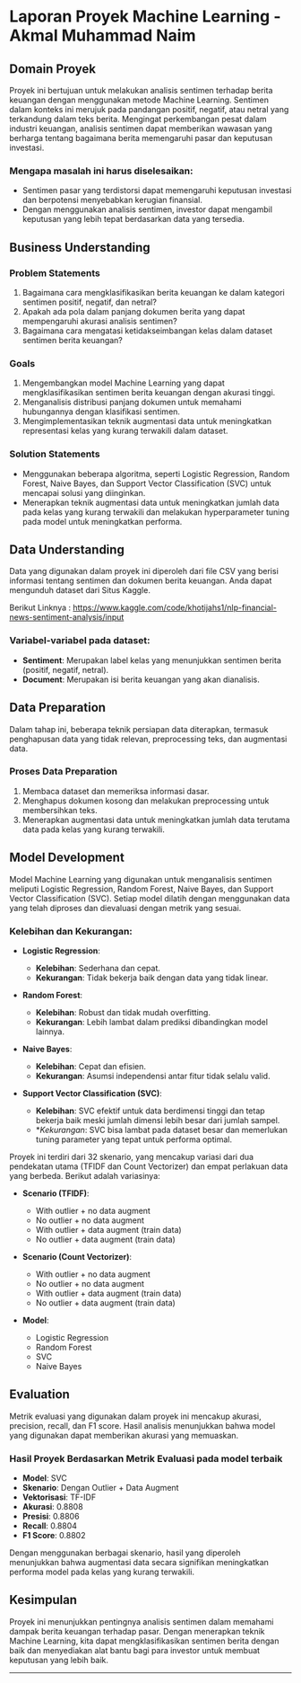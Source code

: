 # Laporan Proyek Machine Learning - Akmal Muhammad Naim

## Domain Proyek

Proyek ini bertujuan untuk melakukan analisis sentimen terhadap berita keuangan dengan menggunakan metode Machine Learning. Sentimen dalam konteks ini merujuk pada pandangan positif, negatif, atau netral yang terkandung dalam teks berita. Mengingat perkembangan pesat dalam industri keuangan, analisis sentimen dapat memberikan wawasan yang berharga tentang bagaimana berita memengaruhi pasar dan keputusan investasi.

### Mengapa masalah ini harus diselesaikan:

- Sentimen pasar yang terdistorsi dapat memengaruhi keputusan investasi dan berpotensi menyebabkan kerugian finansial.
- Dengan menggunakan analisis sentimen, investor dapat mengambil keputusan yang lebih tepat berdasarkan data yang tersedia.


## Business Understanding

### Problem Statements

1. Bagaimana cara mengklasifikasikan berita keuangan ke dalam kategori sentimen positif, negatif, dan netral?
2. Apakah ada pola dalam panjang dokumen berita yang dapat mempengaruhi akurasi analisis sentimen?
3. Bagaimana cara mengatasi ketidakseimbangan kelas dalam dataset sentimen berita keuangan?

### Goals

1. Mengembangkan model Machine Learning yang dapat mengklasifikasikan sentimen berita keuangan dengan akurasi tinggi.
2. Menganalisis distribusi panjang dokumen untuk memahami hubungannya dengan klasifikasi sentimen.
3. Mengimplementasikan teknik augmentasi data untuk meningkatkan representasi kelas yang kurang terwakili dalam dataset.

### Solution Statements

- Menggunakan beberapa algoritma, seperti Logistic Regression, Random Forest, Naive Bayes, dan Support Vector Classification (SVC) untuk mencapai solusi yang diinginkan.
- Menerapkan teknik augmentasi data untuk meningkatkan jumlah data pada kelas yang kurang terwakili dan melakukan hyperparameter tuning pada model untuk meningkatkan performa.

## Data Understanding

Data yang digunakan dalam proyek ini diperoleh dari file CSV yang berisi informasi tentang sentimen dan dokumen berita keuangan. Anda dapat mengunduh dataset dari Situs Kaggle.

Berikut Linknya :
https://www.kaggle.com/code/khotijahs1/nlp-financial-news-sentiment-analysis/input

### Variabel-variabel pada dataset:

- **Sentiment**: Merupakan label kelas yang menunjukkan sentimen berita (positif, negatif, netral).
- **Document**: Merupakan isi berita keuangan yang akan dianalisis.

## Data Preparation

Dalam tahap ini, beberapa teknik persiapan data diterapkan, termasuk penghapusan data yang tidak relevan, preprocessing teks, dan augmentasi data.

### Proses Data Preparation

1. Membaca dataset dan memeriksa informasi dasar.
2. Menghapus dokumen kosong dan melakukan preprocessing untuk membersihkan teks.
3. Menerapkan augmentasi data untuk meningkatkan jumlah data terutama data pada kelas yang kurang terwakili.

## Model Development

Model Machine Learning yang digunakan untuk menganalisis sentimen meliputi Logistic Regression, Random Forest, Naive Bayes, dan Support Vector Classification (SVC). Setiap model dilatih dengan menggunakan data yang telah diproses dan dievaluasi dengan metrik yang sesuai.

### Kelebihan dan Kekurangan:

- **Logistic Regression**:

  - **Kelebihan**: Sederhana dan cepat.
  - **Kekurangan**: Tidak bekerja baik dengan data yang tidak linear.

- **Random Forest**:

  - **Kelebihan**: Robust dan tidak mudah overfitting.
  - **Kekurangan**: Lebih lambat dalam prediksi dibandingkan model lainnya.

- **Naive Bayes**:

  - **Kelebihan**: Cepat dan efisien.
  - **Kekurangan**: Asumsi independensi antar fitur tidak selalu valid.

- **Support Vector Classification (SVC)**:
  - **Kelebihan**: SVC efektif untuk data berdimensi tinggi dan tetap bekerja baik meski jumlah dimensi lebih besar dari jumlah sampel.
  - \*_Kekurangan_: SVC bisa lambat pada dataset besar dan memerlukan tuning parameter yang tepat untuk performa optimal.

Proyek ini terdiri dari 32 skenario, yang mencakup variasi dari dua pendekatan utama (TFIDF dan Count Vectorizer) dan empat perlakuan data yang berbeda. Berikut adalah variasinya:

- **Scenario (TFIDF)**:

  - With outlier + no data augment
  - No outlier + no data augment
  - With outlier + data augment (train data)
  - No outlier + data augment (train data)

- **Scenario (Count Vectorizer)**:

  - With outlier + no data augment
  - No outlier + no data augment
  - With outlier + data augment (train data)
  - No outlier + data augment (train data)

- **Model**:
  - Logistic Regression
  - Random Forest
  - SVC
  - Naive Bayes

## Evaluation

Metrik evaluasi yang digunakan dalam proyek ini mencakup akurasi, precision, recall, dan F1 score. Hasil analisis menunjukkan bahwa model yang digunakan dapat memberikan akurasi yang memuaskan.

### Hasil Proyek Berdasarkan Metrik Evaluasi pada model terbaik

- **Model**: SVC
- **Skenario**: Dengan Outlier + Data Augment
- **Vektorisasi**: TF-IDF
- **Akurasi**: 0.8808
- **Presisi**: 0.8806
- **Recall**: 0.8804
- **F1 Score**: 0.8802

Dengan menggunakan berbagai skenario, hasil yang diperoleh menunjukkan bahwa augmentasi data secara signifikan meningkatkan performa model pada kelas yang kurang terwakili.

## Kesimpulan

Proyek ini menunjukkan pentingnya analisis sentimen dalam memahami dampak berita keuangan terhadap pasar. Dengan menerapkan teknik Machine Learning, kita dapat mengklasifikasikan sentimen berita dengan baik dan menyediakan alat bantu bagi para investor untuk membuat keputusan yang lebih baik.

---


